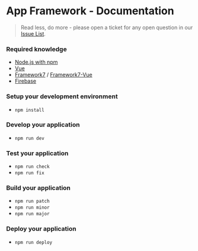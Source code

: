 # App Framework - Documentation
> Read less, do more - please open a ticket for any open question in our [Issue List](https://github.com/scriptPilot/app-framework/issues).

### Required knowledge
- [Node.js with npm](https://docs.npmjs.com/getting-started/what-is-npm)
- [Vue](https://vuejs.org/v2/guide/)
- [Framework7](https://framework7.io/docs/) / [Framework7-Vue](https://framework7.io/vue/)
- [Firebase](https://firebase.google.com/docs/web/setup)

### Setup your development environment
- `npm install`

### Develop your application
- `npm run dev`

### Test your application
- `npm run check`
- `npm run fix`

### Build your application
- `npm run patch`
- `npm run minor`
- `npm run major`

### Deploy your application
- `npm run deploy`
